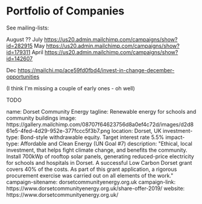 
# Portfolio of Companies

See mailing-lists:

August ??
July https://us20.admin.mailchimp.com/campaigns/show?id=282915
May https://us20.admin.mailchimp.com/campaigns/show?id=179311
April https://us20.admin.mailchimp.com/campaigns/show?id=142607

Dec https://mailchi.mp/ace59fd0fbd4/invest-in-change-december-opportunities

(I think I'm missing a couple of early ones - oh well)


TODO

<section src='index.html'>

</section>


<section src='template-company.html'>
name: Dorset Community Energy
tagline: Renewable energy for schools and community buildings
image: https://gallery.mailchimp.com/08707f64623756d8a0ef4c72d/images/d2d861e5-4fed-4d29-952e-377fccc5f3b7.png
location: Dorset, UK
investment-type: Bond-style withdrawable equity. Target interest rate 5.5%
impact-type: Affordable and Clean Energy (UN Goal #7)
description: "Ethical, local investment, that helps fight climate change, and benefits the community. Install 700kWp of rooftop solar panels, generating reduced-price electricity for schools and hospitals in Dorset. A successful Low Carbon Dorset grant covers 40% of the costs. As part of this grant application, a rigorous procurement exercise was carried out on all elements of the work." 
campaign-sitename: dorsetcommunityenergy.org.uk
campaign-link: https://www.dorsetcommunityenergy.org.uk/share-offer-2019/
website: https://www.dorsetcommunityenergy.org.uk/
</section>

